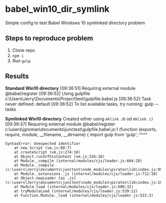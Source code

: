 # babel_win10_dir_symlink
Simple config to test Babel Windows 10 symlinked directory problem 

## Steps to reproduce problem

1. Clone repo
1. `npm i`
1. Run `gulp`

## Results

**Standard Win10 directory**
    [09:36:51] Requiring external module @babel/register
    [09:36:52] Using gulpfile c:\Users\Jerry\Documents\Project\test\gulpfile.babel.js
    [09:36:52] Task never defined: default
    [09:36:52] To list available tasks, try running: gulp --tasks

**Symlinked Win10 directory**
Created either using `mklink /D` od `mklink /J`
    [09:39:37] Requiring external module @babel/register
    c:\users\jgroman\documents\junctest\gulpfile.babel.js:1
    (function (exports, require, module, __filename, __dirname) { import gulp from 'gulp';
                                                                         ^^^^
    
    SyntaxError: Unexpected identifier
        at new Script (vm.js:80:7)
        at createScript (vm.js:274:10)
        at Object.runInThisContext (vm.js:326:10)
        at Module._compile (internal/modules/cjs/loader.js:664:28)
        at Module._compile (c:\users\Jerry\documents\junctest\node_modules\pirates\lib\index.js:99:24)
        at Module._extensions..js (internal/modules/cjs/loader.js:712:10)
        at Object.newLoader [as .js] (c:\users\Jerry\documents\junctest\node_modules\pirates\lib\index.js:104:7)
        at Module.load (internal/modules/cjs/loader.js:600:32)
        at tryModuleLoad (internal/modules/cjs/loader.js:539:12)
        at Function.Module._load (internal/modules/cjs/loader.js:531:3)
